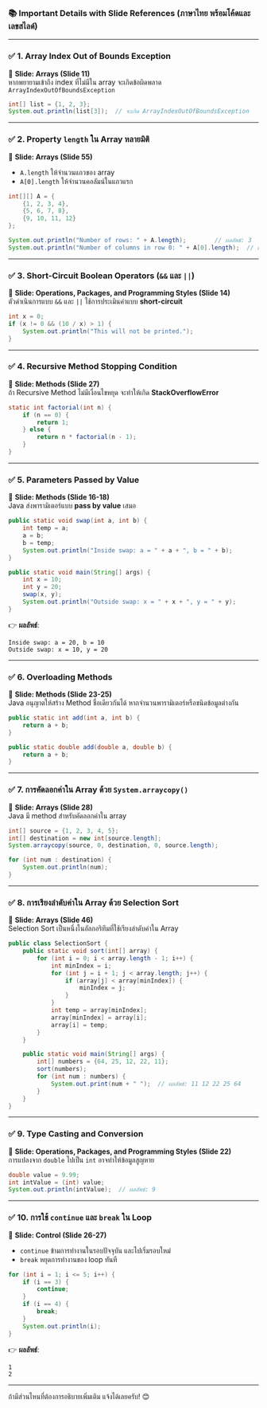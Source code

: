 ### 📚 **Important Details with Slide References (ภาษาไทย พร้อมโค้ดและเลขสไลด์)**

---

### ✅ **1. Array Index Out of Bounds Exception**  
📌 **Slide: Arrays (Slide 11)**  
หากพยายามเข้าถึง index ที่ไม่มีใน array จะเกิดข้อผิดพลาด `ArrayIndexOutOfBoundsException`  
```java
int[] list = {1, 2, 3};
System.out.println(list[3]);  // จะเกิด ArrayIndexOutOfBoundsException
```

---

### ✅ **2. Property `length` ใน Array หลายมิติ**  
📌 **Slide: Arrays (Slide 55)**  
- `A.length` ให้จำนวนแถวของ array  
- `A[0].length` ให้จำนวนคอลัมน์ในแถวแรก  
```java
int[][] A = {
    {1, 2, 3, 4},
    {5, 6, 7, 8},
    {9, 10, 11, 12}
};

System.out.println("Number of rows: " + A.length);        // ผลลัพธ์: 3
System.out.println("Number of columns in row 0: " + A[0].length);  // ผลลัพธ์: 4
```

---

### ✅ **3. Short-Circuit Boolean Operators (`&&` และ `||`)**  
📌 **Slide: Operations, Packages, and Programming Styles (Slide 14)**  
ตัวดำเนินการแบบ `&&` และ `||` ใช้การประเมินค่าแบบ **short-circuit**  
```java
int x = 0;
if (x != 0 && (10 / x) > 1) {
    System.out.println("This will not be printed.");
}
```

---

### ✅ **4. Recursive Method Stopping Condition**  
📌 **Slide: Methods (Slide 27)**  
ถ้า Recursive Method ไม่มีเงื่อนไขหยุด จะทำให้เกิด **StackOverflowError**  
```java
static int factorial(int n) {
    if (n == 0) {
        return 1;
    } else {
        return n * factorial(n - 1);
    }
}
```

---

### ✅ **5. Parameters Passed by Value**  
📌 **Slide: Methods (Slide 16-18)**  
Java ส่งพารามิเตอร์แบบ **pass by value** เสมอ  
```java
public static void swap(int a, int b) {
    int temp = a;
    a = b;
    b = temp;
    System.out.println("Inside swap: a = " + a + ", b = " + b);
}

public static void main(String[] args) {
    int x = 10;
    int y = 20;
    swap(x, y);
    System.out.println("Outside swap: x = " + x + ", y = " + y);
}
```

👉 **ผลลัพธ์**:
```
Inside swap: a = 20, b = 10
Outside swap: x = 10, y = 20
```

---

### ✅ **6. Overloading Methods**  
📌 **Slide: Methods (Slide 23-25)**  
Java อนุญาตให้สร้าง Method ชื่อเดียวกันได้ หากจำนวนพารามิเตอร์หรือชนิดข้อมูลต่างกัน  
```java
public static int add(int a, int b) {
    return a + b;
}

public static double add(double a, double b) {
    return a + b;
}
```

---

### ✅ **7. การคัดลอกค่าใน Array ด้วย `System.arraycopy()`**  
📌 **Slide: Arrays (Slide 28)**  
Java มี method สำหรับคัดลอกค่าใน array  
```java
int[] source = {1, 2, 3, 4, 5};
int[] destination = new int[source.length];
System.arraycopy(source, 0, destination, 0, source.length);

for (int num : destination) {
    System.out.println(num);
}
```

---

### ✅ **8. การเรียงลำดับค่าใน Array ด้วย Selection Sort**  
📌 **Slide: Arrays (Slide 46)**  
Selection Sort เป็นหนึ่งในอัลกอริทึมที่ใช้เรียงลำดับค่าใน Array  
```java
public class SelectionSort {
    public static void sort(int[] array) {
        for (int i = 0; i < array.length - 1; i++) {
            int minIndex = i;
            for (int j = i + 1; j < array.length; j++) {
                if (array[j] < array[minIndex]) {
                    minIndex = j;
                }
            }
            int temp = array[minIndex];
            array[minIndex] = array[i];
            array[i] = temp;
        }
    }

    public static void main(String[] args) {
        int[] numbers = {64, 25, 12, 22, 11};
        sort(numbers);
        for (int num : numbers) {
            System.out.print(num + " ");  // ผลลัพธ์: 11 12 22 25 64
        }
    }
}
```

---

### ✅ **9. Type Casting and Conversion**  
📌 **Slide: Operations, Packages, and Programming Styles (Slide 22)**  
การแปลงจาก `double` ไปเป็น `int` อาจทำให้ข้อมูลสูญหาย  
```java
double value = 9.99;
int intValue = (int) value;
System.out.println(intValue);  // ผลลัพธ์: 9
```

---

### ✅ **10. การใช้ `continue` และ `break` ใน Loop**  
📌 **Slide: Control (Slide 26-27)**  
- `continue` ข้ามการทำงานในรอบปัจจุบัน และไปเริ่มรอบใหม่  
- `break` หยุดการทำงานของ loop ทันที  
```java
for (int i = 1; i <= 5; i++) {
    if (i == 3) {
        continue;
    }
    if (i == 4) {
        break;
    }
    System.out.println(i);
}
```

👉 **ผลลัพธ์**:
```
1
2
```

---

ถ้ามีส่วนไหนที่ต้องการอธิบายเพิ่มเติม แจ้งได้เลยครับ! 😊
